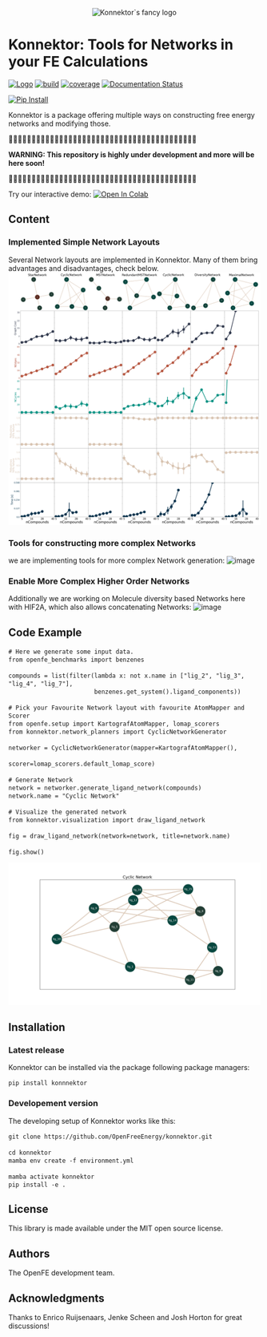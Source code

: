 <p align="center">
    <picture align="center">
      <source media="(prefers-color-scheme: dark)" srcset="https://github.com/OpenFreeEnergy/konnektor/blob/2e52eadb32a4a2813bc81fc3d0499f7563c8b4e6/.img/konnektor_logo_5.png">
      <source media="(prefers-color-scheme: light)" srcset="https://github.com/OpenFreeEnergy/konnektor/blob/2e52eadb32a4a2813bc81fc3d0499f7563c8b4e6/.img/konnektor_logo_4.png">
      <img alt="Konnektor`s fancy logo" src="https://github.com/OpenFreeEnergy/konnektor/blob/2e52eadb32a4a2813bc81fc3d0499f7563c8b4e6/.img/konnektor_logo_4.png" width=35% >
    </picture>
</p>


Konnektor: Tools for Networks in your FE Calculations
====================================================================

[//]: # (Badges)
[![Logo](https://img.shields.io/badge/OSMF-OpenFreeEnergy-%23002f4a)](https://openfree.energy/)
[![build](https://github.com/OpenFreeEnergy/konnektor/actions/workflows/ci.yaml/badge.svg)](https://github.com/OpenFreeEnergy/konnektor/actions/workflows/ci.yaml)
[![coverage](https://codecov.io/gh/OpenFreeEnergy/konnektor/branch/main/graph/badge.svg)](https://codecov.io/gh/OpenFreeEnergy/konnektor)
[![Documentation Status](https://readthedocs.org/projects/konnektor/badge/?version=latest)](https://konnektor.readthedocs.io/en/latest/?badge=latest)

[![Pip Install](https://img.shields.io/badge/pip%20install-konnektor-d9c4b1)](https://pypi.org/project/konnektor/)

Konnektor is a package offering multiple ways on constructing free energy networks and modifying those.

👷👷👷👷👷👷👷👷👷👷👷👷👷👷👷👷👷👷👷👷👷👷👷👷👷👷👷👷👷👷👷👷👷👷👷👷👷👷👷👷👷

**WARNING: This repository is highly under development and more will be here soon!** 

👷👷👷👷👷👷👷👷👷👷👷👷👷👷👷👷👷👷👷👷👷👷👷👷👷👷👷👷👷👷👷👷👷👷👷👷👷👷👷👷👷



Try our interactive demo: [![Open In Colab](https://colab.research.google.com/assets/colab-badge.svg)](https://colab.research.google.com/github/OpenFreeEnergy/konnektor/blob/main/examples/konnektor_example.ipynb#scrollTo=GU32PaMkzD7x)

## Content
### Implemented Simple Network Layouts
Several Network layouts are implemented in Konnektor. Many of them bring 
advantages and disadvantages, check below.
![](.img/Network_Overview.png)

### Tools for constructing more complex Networks
we are implementing tools for more complex Network generation:
![image](https://github.com/OpenFreeEnergy/konnektor/assets/12428005/5fbb253c-f0d3-41bf-bd92-f520b1363b6d)

### Enable More Complex Higher Order Networks
Additionally we are working on Molecule diversity based Networks here with HIF2A, which also allows concatenating Networks:
![image](https://github.com/OpenFreeEnergy/konnektor/assets/12428005/c4ee0b63-7580-4825-b0cb-dc076e4cb9f4)

## Code Example

```python3
# Here we generate some input data.
from openfe_benchmarks import benzenes

compounds = list(filter(lambda x: not x.name in ["lig_2", "lig_3", "lig_4", "lig_7"],
                        benzenes.get_system().ligand_components))

# Pick your Favourite Network layout with favourite AtomMapper and Scorer
from openfe.setup import KartografAtomMapper, lomap_scorers
from konnektor.network_planners import CyclicNetworkGenerator

networker = CyclicNetworkGenerator(mapper=KartografAtomMapper(),
                                   scorer=lomap_scorers.default_lomap_score)

# Generate Network
network = networker.generate_ligand_network(compounds)
network.name = "Cyclic Network"

# Visualize the generated network
from konnektor.visualization import draw_ligand_network

fig = draw_ligand_network(network=network, title=network.name)

fig.show()
```
![example fig](.img/example_out.png)


## Installation

### Latest release
Konnektor can be installed via the package following package managers:

```shell
pip install konnnektor
```

### Developement version
The developing setup of Konnektor works like this:

```shell
git clone https://github.com/OpenFreeEnergy/konnektor.git

cd konnektor
mamba env create -f environment.yml

mamba activate konnektor
pip install -e .

```

## License
This library is made available under the MIT open source license.

## Authors

The OpenFE development team.

## Acknowledgments
Thanks to Enrico Ruijsenaars, Jenke Scheen and Josh Horton for great discussions!
